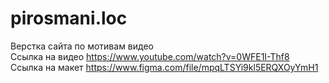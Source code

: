 # pirosmani.loc
Верстка сайта по мотивам видео<br>
Ссылка на видео https://www.youtube.com/watch?v=0WFE1I-Thf8<br>
Ссылка на макет https://www.figma.com/file/mpqLTSYi9kl5ERQXOyYmH1
